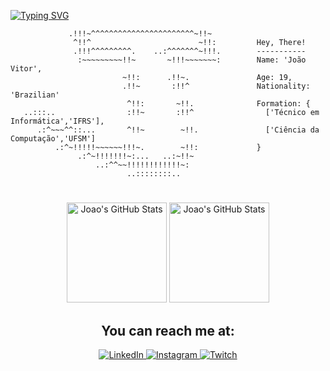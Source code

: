 
[![Typing SVG](https://readme-typing-svg.herokuapp.com?font=Raleway&weight=600&duration=7000&pause=3000&color=063A6E&background=FFFA5300&center=true&vCenter=true&width=1000&lines=Hello!+My+name+is+Jo%C3%A3o+Vitor+%F0%9F%91%80)](https://git.io/typing-svg)

```          
             .!!!~^^^^^^^^^^^^^^^^^^^^^^^~!!~              
              ^!!^                        ~!!:         Hey, There!
              .!!!^^^^^^^^^.    ..:^^^^^^^~!!!.        -----------
               :~~~~~~~~~!!~       ~!!!~~~~~~~:        Name: 'João Vitor',    
                         ~!!:      .!!~.               Age: 19,
                         .!!~       :!!^               Nationality: 'Brazilian'    
                          ^!!:       ~!!.              Formation: {    
   ..:::..                :!!~       :!!^                ['Técnico em Informática','IFRS'],  
      .:^~~~^^::...       ^!!~        ~!!.               ['Ciência da Computação','UFSM']     
          .:^~!!!!!~~~~~~!!!~.        ~!!:             }   
               .:^~!!!!!!!~:...   ..:~!!~                 
                   ..:^^~~!!!!!!!!!!!!~:                   
                          ..::::::::..       

```

#

<p align="center">  
<img alt="Joao's GitHub Stats" height="160em" src="https://github-readme-stats.vercel.app/api?username=JoaoVtrxx&show_icons=true&border_color=ffff00&theme=yeblu&custom_title=João's%20Stats&rank_icon=github">
<img alt="Joao's GitHub Stats" height="160em" src="https://github-readme-stats.vercel.app/api/top-langs/?username=JoaoVtrxx&layout=compact&theme=yeblu&border_color=ffff00">
</p>

<h2 align="center">You can reach me at:</h2>

<p align="center">
<a href="https://www.linkedin.com/in/joão-vitor-da-silva-3750a325a/">
<img alt="LinkedIn" src="https://img.shields.io/badge/LinkedIn-0077B5?style=for-the-badge&logo=linkedin&logoColor=white">
</a>
<a href="https://www.instagram.com/joaovtrsilvaa/">
<img alt="Instagram" src="https://img.shields.io/badge/Instagram-E4405F?style=for-the-badge&logo=instagram&logoColor=white">
</a>
<a href="https://discordapp.com/users/532311439952707624/">
<img alt="Twitch" src="https://img.shields.io/badge/Discord-7289DA?style=for-the-badge&logo=discord&logoColor=white">
</a>
</p>


